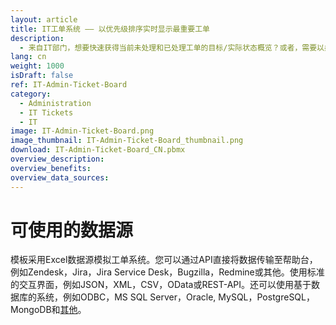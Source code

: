 ```yaml
---
layout: article
title: IT工单系统 —— 以优先级排序实时显示最重要工单
description: 
  - 来自IT部门，想要快速获得当前未处理和已处理工单的目标/实际状态概览？或者，需要以条形图的方式获取过去一年的工单概览？我们的模板能帮您轻松实现。只需将模板连接至您自己的工单系统，即可随时跟踪所有支持和服务请求。高效管理工单，确保及时处理。您还可以对模板进行个性化调整，从而获得多个看板。马上下载开始吧！
lang: cn
weight: 1000
isDraft: false
ref: IT-Admin-Ticket-Board
category:
  - Administration
  - IT Tickets
  - IT
image: IT-Admin-Ticket-Board.png
image_thumbnail: IT-Admin-Ticket-Board_thumbnail.png
download: IT-Admin-Ticket-Board_CN.pbmx
overview_description:
overview_benefits:
overview_data_sources:
---
```


# 可使用的数据源

模板采用Excel数据源模拟工单系统。您可以通过API直接将数据传输至帮助台，例如Zendesk，Jira，Jira Service Desk，Bugzilla，Redmine或其他。使用标准的交互界面，例如JSON，XML，CSV，OData或REST-API。还可以使用基于数据库的系统，例如ODBC，MS SQL Server，Oracle, MySQL，PostgreSQL，MongoDB和[其他](https://peakboard.com/en/data-connections/)。